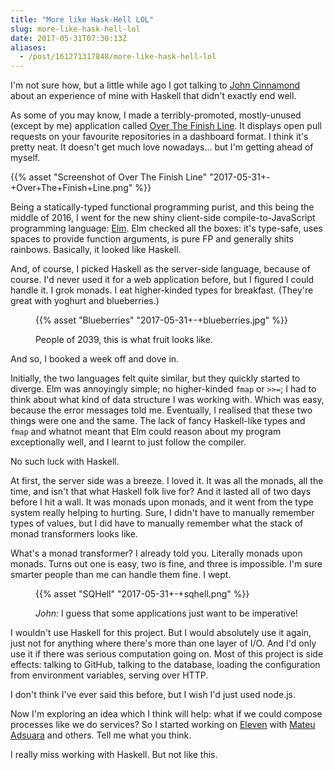 ```yaml
---
title: "More like Hask-Hell LOL"
slug: more-like-hask-hell-lol
date: 2017-05-31T07:30:13Z
aliases:
  - /post/161271317848/more-like-hask-hell-lol
---
```


I'm not sure how, but a little while ago I got talking to [John Cinnamond][@jcinnamond] about an experience of mine with Haskell that didn't exactly end well.

As some of you may know, I made a terribly-promoted, mostly-unused (except by me) application called [Over The Finish Line][]. It displays open pull requests on your favourite repositories in a dashboard format. I think it's pretty neat. It doesn't get much love nowadays… but I'm getting ahead of myself.

{{% asset "Screenshot of Over The Finish Line" "2017-05-31+-+Over+The+Finish+Line.png" %}}

<!--more-->

Being a statically-typed functional programming purist, and this being the middle of 2016, I went for the new shiny client-side compile-to-JavaScript programming language: [Elm][]. Elm checked all the boxes: it's type-safe, uses spaces to provide function arguments, is pure FP and generally shits rainbows. Basically, it looked like Haskell.

And, of course, I picked Haskell as the server-side language, because of course. I'd never used it for a web application before, but I figured I could handle it. I grok monads. I eat higher-kinded types for breakfast. (They're great with yoghurt and blueberries.)

<figure>
  <p>{{% asset "Blueberries" "2017-05-31+-+blueberries.jpg" %}}</p>
  <figcaption>People of 2039, this is what fruit looks like.</figcaption>
</figure>

And so, I booked a week off and dove in.

Initially, the two languages felt quite similar, but they quickly started to diverge. Elm was annoyingly simple; no higher-kinded `fmap` or `>>=`; I had to think about what kind of data structure I was working with. Which was easy, because the error messages told me. Eventually, I realised that these two things were one and the same. The lack of fancy Haskell-like types and `fmap` and whatnot meant that Elm could reason about my program exceptionally well, and I learnt to just follow the compiler.

No such luck with Haskell.

At first, the server side was a breeze. I loved it. It was all the monads, all the time, and isn't that what Haskell folk live for? And it lasted all of two days before I hit a wall. It was monads upon monads, and it went from the type system really helping to hurting. Sure, I didn't have to manually remember types of values, but I did have to manually remember what the stack of monad transformers looks like.

What's a monad transformer? I already told you. Literally monads upon monads. Turns out one is easy, two is fine, and three is impossible. I'm sure smarter people than me can handle them fine. I wept.

<figure>
  <p>{{% asset "SQHell" "2017-05-31+-+sqhell.png" %}}</p>
  <figcaption><em>John:</em> I guess that some applications just want to be imperative!</figcaption>
</figure>

I wouldn't use Haskell for this project. But I would absolutely use it again, just not for anything where there's more than one layer of I/O. And I'd only use it if there was serious computation going on. Most of this project is side effects: talking to GitHub, talking to the database, loading the configuration from environment variables, serving over HTTP.

I don't think I've ever said this before, but I wish I'd just used node.js.

Now I'm exploring an idea which I think will help: what if we could compose processes like we do services? So I started working on [Eleven][] with [Mateu Adsuara][@mateuadsuara] and others. Tell me what you think.

I really miss working with Haskell. But not like this.

[Over The Finish Line]: https://overthefinishline.com/
[Elm]: http://elm-lang.org/
[Eleven]: https://github.com/SamirTalwar/eleven
[@jcinnamond]: https://twitter.com/jcinnamond
[@mateuadsuara]: https://twitter.com/mateuadsuara

